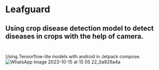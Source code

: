 # Leafguard
## Using crop disease detection model to detect diseases in crops with the help of camera.<br><br>
Using Tensorflow-lite models with android in Jetpack compose.
![WhatsApp Image 2023-10-15 at 15 05 22_0a929a4a](https://github.com/YadavYashvant/Leafguard/assets/113130559/e0575010-e2ed-4c56-a760-044aca76381f)
